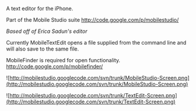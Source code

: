 A text editor for the iPhone.

Part of the Mobile Studio suite
http://code.google.com/p/mobilestudio/

_Based off of Erica Sadun's editor_

Currently MobileTextEdit opens a file supplied from the command line and will also save to the same file.

MobileFinder is required for open functionality.
http://code.google.com/p/mobilefinder/


![http://mobilestudio.googlecode.com/svn/trunk/MobileStudio-Screen.png](http://mobilestudio.googlecode.com/svn/trunk/MobileStudio-Screen.png)

![http://mobilestudio.googlecode.com/svn/trunk/TextEdit-Screen.png](http://mobilestudio.googlecode.com/svn/trunk/TextEdit-Screen.png)
